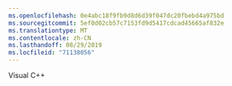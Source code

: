 ```yaml
---
ms.openlocfilehash: 0e4abc18f9fb9d8d6d39f047dc20fbebd4a975bd
ms.sourcegitcommit: 5ef0d02cb57c7153fd9d5417cdcad45665af832e
ms.translationtype: MT
ms.contentlocale: zh-CN
ms.lasthandoff: 08/29/2019
ms.locfileid: "71138056"
---
```

Visual C++